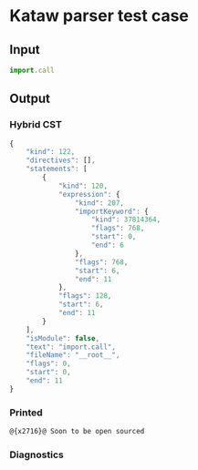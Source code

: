 # Kataw parser test case

## Input

`````js
import.call
`````

## Output

### Hybrid CST

```javascript
{
    "kind": 122,
    "directives": [],
    "statements": [
        {
            "kind": 120,
            "expression": {
                "kind": 207,
                "importKeyword": {
                    "kind": 37814364,
                    "flags": 768,
                    "start": 0,
                    "end": 6
                },
                "flags": 768,
                "start": 6,
                "end": 11
            },
            "flags": 128,
            "start": 6,
            "end": 11
        }
    ],
    "isModule": false,
    "text": "import.call",
    "fileName": "__root__",
    "flags": 0,
    "start": 0,
    "end": 11
}
```

### Printed

```javascript
@{x2716}@ Soon to be open sourced
```

### Diagnostics

```javascript

```

